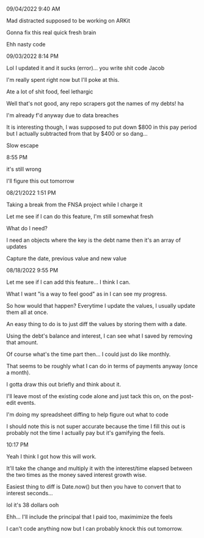 09/04/2022 9:40 AM

Mad distracted supposed to be working on ARKit

Gonna fix this real quick fresh brain

Ehh nasty code

09/03/2022 8:14 PM

Lol I updated it and it sucks (error)... you write shit code Jacob

I'm really spent right now but I'll poke at this.

Ate a lot of shit food, feel lethargic

Well that's not good, any repo scrapers got the names of my debts! ha

I'm already f'd anyway due to data breaches

It is interesting though, I was supposed to put down $800 in this pay period but I actually subtracted from that by $400 or so dang...

Slow escape

8:55 PM

it's still wrong

I'll figure this out tomorrow

08/21/2022 1:51 PM

Taking a break from the FNSA project while I charge it

Let me see if I can do this feature, I'm still somewhat fresh

What do I need?

I need an objects where the key is the debt name then it's an array of updates

Capture the date, previous value and new value

08/18/2022 9:55 PM

Let me see if I can add this feature... I think I can.

What I want "is a way to feel good" as in I can see my progress.

So how would that happen? Everytime I update the values, I usually update them all at once.

An easy thing to do is to just diff the values by storing them with a date.

Using the debt's balance and interest, I can see what I saved by removing that amount.

Of course what's the time part then... I could just do like monthly.

That seems to be roughly what I can do in terms of payments anyway (once a month).

I gotta draw this out briefly and think about it.

I'll leave most of the existing code alone and just tack this on, on the post-edit events.

I'm doing my spreadsheet diffing to help figure out what to code

I should note this is not super accurate because the time I fill this out is probably not the time I actually pay but it's gamifying the feels.

10:17 PM

Yeah I think I got how this will work.

It'll take the change and multiply it with the interest/time elapsed between the two times as the money saved interest growth wise.

Easiest thing to diff is Date.now() but then you have to convert that to interest seconds...

lol it's 38 dollars ooh

Ehh... I'll include the principal that I paid too, maximimize the feels

I can't code anything now but I can probably knock this out tomorrow.